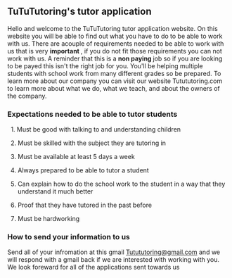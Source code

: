 

## TuTuTutoring's tutor application

Hello and welcome to the TuTuTutoring tutor application website. On this website you will be able to find out what you have to do to be able to work with us. There are acouple of requirements needed to be able to work with us that is very <strong> important </strong>, if you do not fit those requirements you can not work with us. A reminder that this is a <strong> non paying </strong> job so if you are looking to be payed this isn't the right job for you. You'll be helping multiple students with school work from many different grades so be prepared. To learn more about our company you can visit our website Tutututoring.com to learn more about what we do, what we teach, and about the owners of the company.






<h3> Expectations needed to be able to tutor students </h3>
                  &nbsp;
 1. Must be good with talking to and understanding children
 
2. Must be skilled with the subject they are tutoring in

3. Must be available at least 5 days a week 
 
4. Always prepared to be able to tutor a student
  
5. Can explain how to do the school work to the student in a way that they understand it much better
 
6. Proof that they have tutored in the past before 

7. Must be hardworking


<h3> How to send your information to us </h3>

Send all of your infromation at this gmail Tutututoring@gmail.com and we will respond with a gmail back if we are interested with working with you. We look foreward for all of the applications sent towards us
